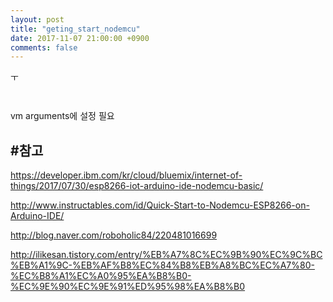 ```yaml
---
layout: post
title: "geting_start_nodemcu"
date: 2017-11-07 21:00:00 +0900
comments: false
---
```


ㅜ

```


```

vm arguments에 설정 필요


#참고
---

https://developer.ibm.com/kr/cloud/bluemix/internet-of-things/2017/07/30/esp8266-iot-arduino-ide-nodemcu-basic/

http://www.instructables.com/id/Quick-Start-to-Nodemcu-ESP8266-on-Arduino-IDE/

http://blog.naver.com/roboholic84/220481016699

http://ilikesan.tistory.com/entry/%EB%A7%8C%EC%9B%90%EC%9C%BC%EB%A1%9C-%EB%AF%B8%EC%84%B8%EB%A8%BC%EC%A7%80-%EC%B8%A1%EC%A0%95%EA%B8%B0-%EC%9E%90%EC%9E%91%ED%95%98%EA%B8%B0


